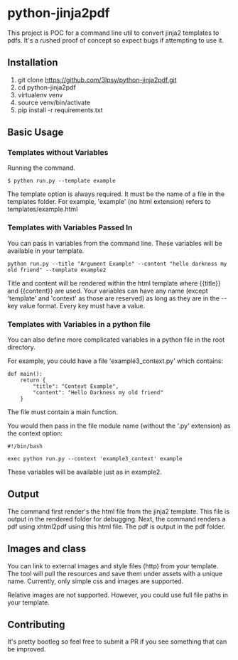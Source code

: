 # python-jinja2pdf

This project is POC for a command line util to convert jinja2 templates to pdfs. It's a rushed proof of concept so expect bugs if attempting to use it.

## Installation

1. git clone https://github.com/3lpsy/python-jinja2pdf.git
2. cd python-jinja2pdf
3. virtualenv venv
4. source venv/bin/activate
5. pip install -r requirements.txt

## Basic Usage

### Templates without Variables

Running the command.

```
$ python run.py --template example
```

The template option is always required. It must be the name of a file in the templates folder. For example, 'example' (no html extension) refers to templates/example.html


### Templates with Variables Passed In

You can pass in variables from the command line. These variables will be available in your template.

```
python run.py --title "Argument Example" --content "hello darkness my old friend" --template example2
```

Title and content will be rendered within the html template where {{title}} and {{content}} are used. Your variables can have any name (except 'template' and 'context' as those are reserved) as long as they are in the --key value format. Every key must have a value. 

### Templates with Variables in a python file

You can also define more complicated variables in a python file in the root directory.

For example, you could have a file 'example3_context.py' which contains:

```
def main():
    return {
        "title": "Context Example",
        "content": "Hello Darkness my old friend"
    }
```

The file must contain a main function.

You would then pass in the file module name (without the '.py' extension) as the context option:

```
#!/bin/bash

exec python run.py --context 'example3_context' example

```

These variables will be available just as in example2.

## Output

The command first render's the html file from the jinja2 template. This file is output in the rendered folder for debugging. Next, the command renders a pdf using xhtml2pdf using this html file. The pdf is output in the pdf folder.

## Images and class

You can link to external images and style files (http) from your template. The tool will pull the resources and save them under assets with a unique name. Currently, only simple css and images are supported.

Relative images are not supported. However, you could use full file paths in your template.

## Contributing

It's pretty bootleg so feel free to submit a PR if you see something that can be improved.
